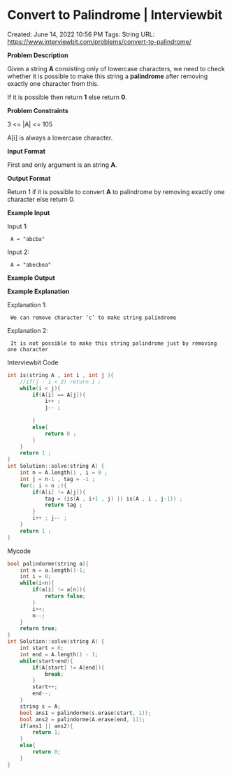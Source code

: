 # Convert to Palindrome | Interviewbit

Created: June 14, 2022 10:56 PM
Tags: String
URL: https://www.interviewbit.com/problems/convert-to-palindrome/

**Problem Description**

Given a string **A** consisting only of lowercase characters, we need to check whether it is possible to make this string a **palindrome** after removing exactly one character from this.

If it is possible then return **1** else return **0**.

**Problem Constraints**

3 <= |A| <= 105

A[i] is always a lowercase character.

**Input Format**

First and only argument is an string **A**.

**Output Format**

Return 1 if it is possible to convert **A** to palindrome by removing exactly one character else return 0.

**Example Input**

Input 1:

```
 A = "abcba"

```

Input 2:

```
 A = "abecbea"

```

**Example Output**

**Example Explanation**

Explanation 1:

```
 We can remove character ‘c’ to make string palindrome

```

Explanation 2:

```
 It is not possible to make this string palindrome just by removing one character

```

Interviewbit Code

```cpp
int is(string A , int i , int j ){
    //if(j - i < 2) return 1 ; 
    while(i < j){
        if(A[i] == A[j]){
            i++ ; 
            j-- ; 
            
        }
        else{
            return 0 ;
        }
    }
    return 1 ;
}
int Solution::solve(string A) {
    int n = A.length() , i = 0 ;
    int j = n-1 , tag = -1 ; 
    for(; i < n ;){
        if(A[i] != A[j]){
            tag = (is(A , i+1 , j) || is(A , i , j-1)) ;
            return tag ;
        }
        i++ ; j-- ; 
    }
    return 1 ;
}
```

Mycode

```cpp
bool palindorme(string a){
    int n = a.length()-1;
    int i = 0;
    while(i<n){
        if(a[i] != a[n]){
            return false;
        }
        i++;
        n--;
    }
    return true;
}
int Solution::solve(string A) {
    int start = 0;
    int end = A.length() - 1;
    while(start<end){
        if(A[start] != A[end]){
            break;
        }
        start++;
        end--;
    }
    string s = A;
    bool ans1 = palindorme(s.erase(start, 1));
    bool ans2 = palindorme(A.erase(end, 1));
    if(ans1 || ans2){
        return 1;
    }
    else{
        return 0;
    }  
}
```